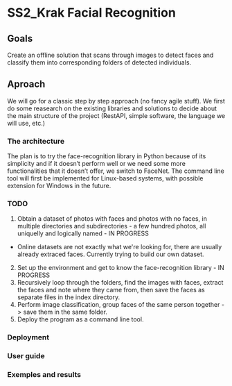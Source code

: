 # SS2_Krak Facial Recognition

## Goals
Create an offline solution that scans through images to detect faces and classify them into corresponding folders of detected individuals.

## Aproach
We will go for a classic step by step approach (no fancy agile stuff).
We first do some reasearch on the existing libraries and solutions to decide about the main structure of the project (RestAPI, simple software, the language we will use, etc.)

### The architecture
The plan is to try the face-recognition library in Python because of its simplicity and if it doesn’t perform well or we need some more functionalities that it doesn’t offer, we switch to FaceNet.
The command line tool will first be implemented for Linux-based systems, with possible extension for Windows in the future.

### TODO
1) Obtain a dataset of photos with faces and photos with no faces, in multiple directories and subdirectories - a few hundred photos, all uniquelly and logically named - IN PROGRESS
  * Online datasets are not exactly what we're looking for, there are usually already extraced faces. Currently trying to build our own dataset.
2) Set up the environment and get to know the face-recognition library - IN PROGRESS
3) Recursively loop through the folders, find the images with faces, extract the faces and note where they came from, then save the faces as separate files in the index directory.
4) Perform image classification, group faces of the same person together -> save them in the same folder. 
5) Deploy the program as a command line tool.

### Deployment

### User guide

### Exemples and results
